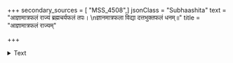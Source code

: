 +++
secondary_sources = [ "MSS_4508",]
jsonClass = "Subhaashita"
text = "आज्ञामात्रफलं राज्यं ब्रह्मचर्यफलं तपः।  \nज्ञानमात्रफला विद्या दत्तभुक्तफलं धनम्॥"
title = "आज्ञामात्रफलं राज्यम्"

+++

<details><summary>Text</summary>

आज्ञामात्रफलं राज्यं ब्रह्मचर्यफलं तपः।  
ज्ञानमात्रफला विद्या दत्तभुक्तफलं धनम्॥
</details>
